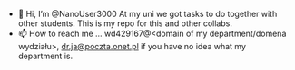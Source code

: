 - 👋 Hi, I’m @NanoUser3000
At my uni we got tasks to do together with other students. This is my repo for this and other collabs.
- 📫 How to reach me ... wd429167@<domain of my department/domena wydziału>, dr.ja@poczta.onet.pl if you have no idea what my department is.

<!---
NanoUser3000/NanoUser3000 is a ✨ special ✨ repository because its `README.md` (this file) appears on your GitHub profile.
You can click the Preview link to take a look at your changes.
--->
